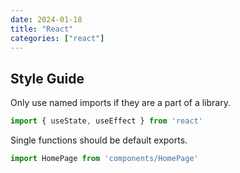 ```yaml
---
date: 2024-01-18
title: "React"
categories: ["react"]
---
```



## Style Guide

Only use named imports if they are a part of a library.

```js
import { useState, useEffect } from 'react'
```

Single functions should be default exports.

```js
import HomePage from 'components/HomePage'
```
